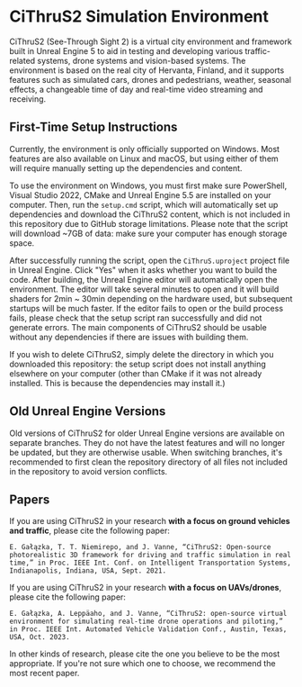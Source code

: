 # CiThruS2 Simulation Environment

CiThruS2 (See-Through Sight 2) is a virtual city environment and framework built in Unreal Engine 5 to aid in testing and developing various traffic-related systems, drone systems and vision-based systems. The environment is based on the real city of Hervanta, Finland, and it supports features such as simulated cars, drones and pedestrians, weather, seasonal effects, a changeable time of day and real-time video streaming and receiving.

## First-Time Setup Instructions

Currently, the environment is only officially supported on Windows. Most features are also available on Linux and macOS, but using either of them will require manually setting up the dependencies and content.

To use the environment on Windows, you must first make sure PowerShell, Visual Studio 2022, CMake and Unreal Engine 5.5 are installed on your computer. Then, run the `setup.cmd` script, which will automatically set up dependencies and download the CiThruS2 content, which is not included in this repository due to GitHub storage limitations. Please note that the script will download ~7GB of data: make sure your computer has enough storage space.

After successfully running the script, open the `CiThruS.uproject` project file in Unreal Engine. Click "Yes" when it asks whether you want to build the code. After building, the Unreal Engine editor will automatically open the environment. The editor will take several minutes to open and it will build shaders for 2min ~ 30min depending on the hardware used, but subsequent startups will be much faster. If the editor fails to open or the build process fails, please check that the setup script ran successfully and did not generate errors. The main components of CiThruS2 should be usable without any dependencies if there are issues with building them.

If you wish to delete CiThruS2, simply delete the directory in which you downloaded this repository: the setup script does not install anything elsewhere on your computer (other than CMake if it was not already installed. This is because the dependencies may install it.)

## Old Unreal Engine Versions

Old versions of CiThruS2 for older Unreal Engine versions are available on separate branches. They do not have the latest features and will no longer be updated, but they are otherwise usable. When switching branches, it's recommended to first clean the repository directory of all files not included in the repository to avoid version conflicts. 

## Papers

If you are using CiThruS2 in your research **with a focus on ground vehicles and traffic**, please cite the following paper: 

`E. Gałązka, T. T. Niemirepo, and J. Vanne, “CiThruS2: Open-source photorealistic 3D framework for driving and traffic simulation in real time,” in Proc. IEEE Int. Conf. on Intelligent Transportation Systems, Indianapolis, Indiana, USA, Sept. 2021. `

If you are using CiThruS2 in your research **with a focus on UAVs/drones**, please cite the following paper: 

`E. Gałązka, A. Leppäaho, and J. Vanne, “CiThruS2: open-source virtual environment for simulating real-time drone operations and piloting,” in Proc. IEEE Int. Automated Vehicle Validation Conf., Austin, Texas, USA, Oct. 2023. `

In other kinds of research, please cite the one you believe to be the most appropriate. If you're not sure which one to choose, we recommend the most recent paper.
